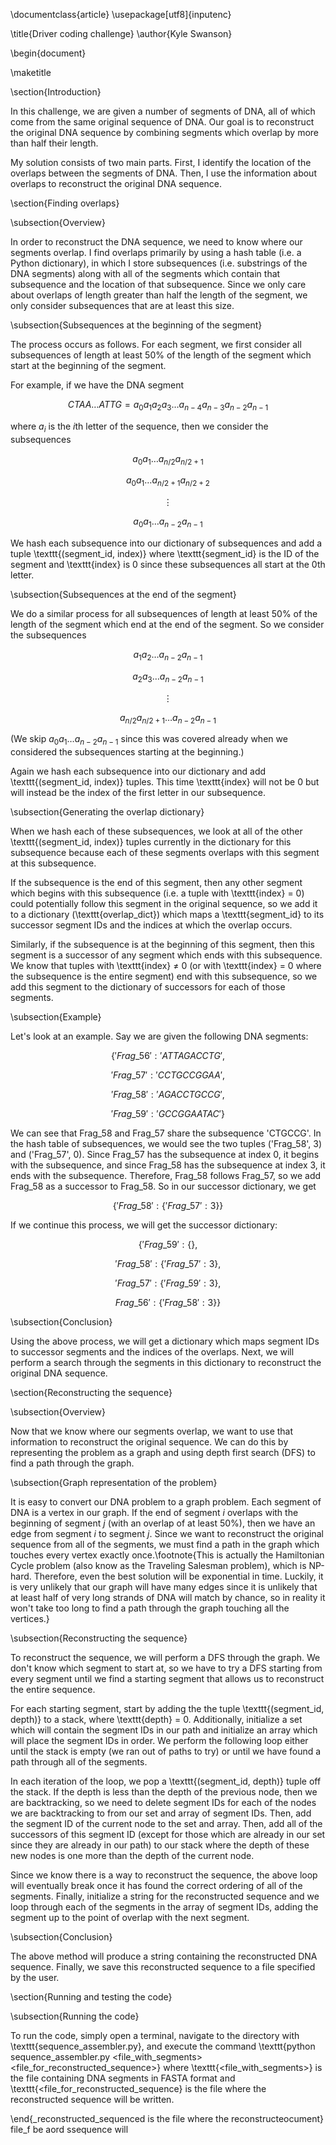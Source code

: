 \documentclass{article}
\usepackage[utf8]{inputenc}

\title{Driver coding challenge}
\author{Kyle Swanson}

\begin{document}

\maketitle

\section{Introduction}

In this challenge, we are given a number of segments of DNA, all of which come from the same original sequence of DNA. Our goal is to reconstruct the original DNA sequence by combining segments which overlap by more than half their length.

My solution consists of two main parts. First, I identify the location of the overlaps between the segments of DNA. Then, I use the information about overlaps to reconstruct the original DNA sequence.

\section{Finding overlaps}

\subsection{Overview}

In order to reconstruct the DNA sequence, we need to know where our segments overlap. I find overlaps primarily by using a hash table (i.e. a Python dictionary), in which I store subsequences (i.e. substrings of the DNA segments) along with all of the segments which contain that subsequence and the location of that subsequence. Since we only care about overlaps of length greater than half the length of the segment, we only consider subsequences that are at least this size.

\subsection{Subsequences at the beginning of the segment}

The process occurs as follows. For each segment, we first consider all subsequences of length at least 50\% of the length of the segment which start at the beginning of the segment.

For example, if we have the DNA segment

$$CTAA \dots ATTG = a_0 a_1 a_2 a_3 \dots a_{n-4} a_{n-3} a_{n-2} a_{n-1}$$

where $a_i$ is the $i$th letter of the sequence, then we consider the subsequences

$$a_0 a_1 \dots a_{n/2} a_{n/2+1}$$

$$a_0 a_1 \dots a_{n/2+1} a_{n/2+2}$$

$$\vdots$$

$$a_0 a_1 \dots a_{n-2} a_{n-1}$$

We hash each subsequence into our dictionary of subsequences and add a tuple \texttt{(segment\_id, index)} where \texttt{segment\_id} is the ID of the segment and \texttt{index} is 0 since these subsequences all start at the 0th letter.

\subsection{Subsequences at the end of the segment}

We do a similar process for all subsequences of length at least 50\% of the length of the segment which end at the end of the segment. So we consider the subsequences

$$a_1 a_2 \dots a_{n-2} a_{n-1}$$

$$a_2 a_3 \dots a_{n-2} a_{n-1}$$

$$\vdots$$

$$a_{n/2} a_{n/2+1} \dots a_{n-2} a_{n-1}$$

(We skip $a_0 a_1 \dots a_{n-2} a_{n-1}$ since this was covered already when we considered the subsequences starting at the beginning.)

Again we hash each subsequence into our dictionary and add \texttt{(segment\_id, index)} tuples. This time \texttt{index} will not be 0 but will instead be the index of the first letter in our subsequence.

\subsection{Generating the overlap dictionary}

When we hash each of these subsequences, we look at all of the other \texttt{(segment\_id, index)} tuples currently in the dictionary for this subsequence because each of these segments overlaps with this segment at this subsequence.

If the subsequence is the end of this segment, then any other segment which begins with this subsequence (i.e. a tuple with \texttt{index} = 0) could potentially follow this segment in the original sequence, so we add it to a dictionary (\texttt{overlap\_dict}) which maps a \texttt{segment\_id} to its successor segment IDs and the indices at which the overlap occurs.

Similarly, if the subsequence is at the beginning of this segment, then this segment is a successor of any segment which ends with this subsequence. We know that tuples with \texttt{index} $\neq$ 0 (or with \texttt{index} = 0 where the subsequence is the entire segment) end with this subsequence, so we add this segment to the dictionary of successors for each of those segments.

\subsection{Example}

Let's look at an example. Say we are given the following DNA segments:

$$\{'Frag\_56': 'ATTAGACCTG',$$

$$'Frag\_57': 'CCTGCCGGAA',$$

$$'Frag\_58': 'AGACCTGCCG',$$

$$'Frag\_59': 'GCCGGAATAC'\}$$

We can see that Frag\_58 and Frag\_57 share the subsequence 'CTGCCG'. In the hash table of subsequences, we would see the two tuples ('Frag\_58', 3) and ('Frag\_57', 0). Since Frag\_57 has the subsequence at index 0, it begins with the subsequence, and since Frag\_58 has the subsequence at index 3, it ends with the subsequence. Therefore, Frag\_58 follows Frag\_57, so we add Frag\_58 as a successor to Frag\_58. So in our successor dictionary, we get

$$\{'Frag\_58': \{'Frag\_57': 3\}\}$$

If we continue this process, we will get the successor dictionary:

$$\{'Frag\_59': \{\},$$

$$'Frag\_58': \{'Frag\_57': 3\},$$

$$'Frag\_57': \{'Frag\_59': 3\},$$

$$Frag\_56': \{'Frag\_58': 3\}\}$$

\subsection{Conclusion}

Using the above process, we will get a dictionary which maps segment IDs to successor segments and the indices of the overlaps. Next, we will perform a search through the segments in this dictionary to reconstruct the original DNA sequence.

\section{Reconstructing the sequence}

\subsection{Overview}

Now that we know where our segments overlap, we want to use that information to reconstruct the original sequence. We can do this by representing the problem as a graph and using depth first search (DFS) to find a path through the graph.

\subsection{Graph representation of the problem}

It is easy to convert our DNA problem to a graph problem. Each segment of DNA is a vertex in our graph. If the end of segment $i$ overlaps with the beginning of segment $j$ (with an overlap of at least 50\%), then we have an edge from segment $i$ to segment $j$. Since we want to reconstruct the original sequence from all of the segments, we must find a path in the graph which touches every vertex exactly once.\footnote{This is actually the Hamiltonian Cycle problem (also know as the Traveling Salesman problem), which is NP-hard. Therefore, even the best solution will be exponential in time. Luckily, it is very unlikely that our graph will have many edges since it is unlikely that at least half of very long strands of DNA will match by chance, so in reality it won't take too long to find a path through the graph touching all the vertices.}

\subsection{Reconstructing the sequence}

To reconstruct the sequence, we will perform a DFS through the graph. We don't know which segment to start at, so we have to try a DFS starting from every segment until we find a starting segment that allows us to reconstruct the entire sequence.

For each starting segment, start by adding the the tuple \texttt{(segment\_id, depth)} to a stack, where \texttt{depth} = 0. Additionally, initialize a set which will contain the segment IDs in our path and initialize an array which will place the segment IDs in order. We perform the following loop either until the stack is empty (we ran out of paths to try) or until we have found a path through all of the segments.

In each iteration of the loop, we pop a \texttt{(segment\_id, depth)} tuple off the stack. If the depth is less than the depth of the previous node, then we are backtracking, so we need to delete segment IDs for each of the nodes we are backtracking to from our set and array of segment IDs. Then, add the segment ID of the current node to the set and array. Then, add all of the successors of this segment ID (except for those which are already in our set since they are already in our path) to our stack where the depth of these new nodes is one more than the depth of the current node.

Since we know there is a way to reconstruct the sequence, the above loop will eventually break once it has found the correct ordering of all of the segments. Finally, initialize a string for the reconstructed sequence and we loop through each of the segments in the array of segment IDs, adding the segment up to the point of overlap with the next segment.

\subsection{Conclusion}

The above method will produce a string containing the reconstructed DNA sequence. Finally, we save this reconstructed sequence to a file specified by the user.

\section{Running and testing the code}

\subsection{Running the code}

To run the code, simply open a terminal, navigate to the directory with \texttt{sequence_assembler.py}, and execute the command \texttt{python sequence_assembler.py <file\_with\_segments> <file\_for\_reconstructed\_sequence>} where \texttt{<file\_with\_segments>} is the file containing DNA segments in FASTA format and \texttt{<file_for_reconstructed_sequence} is the file where the reconstructed sequence will be written.

\end{_reconstructed_sequenced is the file where the reconstructeocument}
file_f be aord ssequence will
